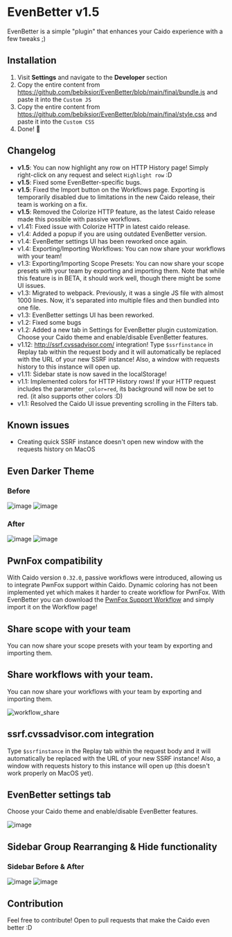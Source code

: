 # EvenBetter v1.5
EvenBetter is a simple "plugin" that enhances your Caido experience with a few tweaks ;)

## Installation
1. Visit **Settings** and navigate to the **Developer** section
2. Copy the entire content from https://github.com/bebiksior/EvenBetter/blob/main/final/bundle.js and paste it into the `Custom JS`
3. Copy the entire content from https://github.com/bebiksior/EvenBetter/blob/main/final/style.css and paste it into the `Custom CSS`
4. Done! 🎉

## Changelog
- **v1.5**: You can now highlight any row on HTTP History page! Simply right-click on any request and select `Highlight row` :D
- **v1.5**: Fixed some EvenBetter-specific bugs.
- **v1.5**: Fixed the Import button on the Workflows page. Exporting is temporarily disabled due to limitations in the new Caido release, their team is working on a fix.
- **v1.5**: Removed the Colorize HTTP feature, as the latest Caido release made this possible with passive workflows.
- v1.41: Fixed issue with Colorize HTTP in latest caido release.
- v1.4: Added a popup if you are using outdated EvenBetter version.
- v1.4: EvenBetter settings UI has been reworked once again.
- v1.4: Exporting/Importing Workflows: You can now share your workflows with your team!
- v1.3: Exporting/Importing Scope Presets: You can now share your scope presets with your team by exporting and importing them. Note that while this feature is in BETA, it should work well, though there might be some UI issues.
- v1.3: Migrated to webpack. Previously, it was a single JS file with almost 1000 lines. Now, it's separated into multiple files and then bundled into one file.
- v1.3: EvenBetter settings UI has been reworked.
- v1.2: Fixed some bugs
- v1.2: Added a new tab in Settings for EvenBetter plugin customization. Choose your Caido theme and enable/disable EvenBetter features.
- v1.12: http://ssrf.cvssadvisor.com/ integration! Type `$ssrfinstance` in Replay tab within the request body and it will automatically be replaced with the URL of your new SSRF instance! Also, a window with requests history to this instance will open up.
- v1.11: Sidebar state is now saved in the localStorage!
- v1.1: Implemented colors for HTTP History rows! If your HTTP request includes the parameter `_color=red`, its background will now be set to red. (it also supports other colors :D)
- v1.1: Resolved the Caido UI issue preventing scrolling in the Filters tab.

## Known issues
- Creating quick SSRF instance doesn't open new window with the requests history on MacOS

## Even Darker Theme

### Before
![image](https://github.com/bebiksior/EvenBetter/assets/71410238/efd7a8b7-797b-4093-b794-acb162a72a64)
![image](https://github.com/bebiksior/EvenBetter/assets/71410238/e98cc376-8e48-4e7a-8886-32ead2329386)

### After
![image](https://github.com/bebiksior/EvenBetter/assets/71410238/405d095e-338b-4796-b722-555d8eb73e92)
![image](https://github.com/bebiksior/EvenBetter/assets/71410238/1af01fdb-e789-49b3-b35a-96ea7d5c7585)

## PwnFox compatibility
With Caido version `0.32.0`, passive workflows were introduced, allowing us to integrate PwnFox support within Caido. Dynamic coloring has not been implemented yet which makes it harder to create workflow for PwnFox. With EvenBetter you can download the [PwnFox Support Workflow](https://github.com/bebiksior/EvenBetter/workflow/workflow-PwnFox_Support.json) and simply import it on the Workflow page!

## Share scope with your team
You can now share your scope presets with your team by exporting and importing them.

## Share workflows with your team.
You can now share your workflows with your team by exporting and importing them.


![workflow_share](https://github.com/bebiksior/EvenBetter/assets/71410238/d4a7aa92-8f1f-43b0-a0c6-aede0670adae)

## ssrf.cvssadvisor.com integration
Type `$ssrfinstance` in the Replay tab within the request body and it will automatically be replaced with the URL of your new SSRF instance! Also, a window with requests history to this instance will open up (this doesn't work properly on MacOS yet).


## EvenBetter settings tab
Choose your Caido theme and enable/disable EvenBetter features.

![image](https://github.com/bebiksior/EvenBetter/assets/71410238/231d15aa-a50d-4507-b30f-c060fbb24adc)

## Sidebar Group Rearranging & Hide functionality 

### Sidebar Before & After
![image](https://github.com/bebiksior/EvenBetter/assets/71410238/a1859822-53be-4975-acb3-189132609188)
![image](https://github.com/bebiksior/EvenBetter/assets/71410238/bd48fad3-4b29-4a86-99d1-bb11655141cc)

## Contribution
Feel free to contribute! Open to pull requests that make the Caido even better :D
